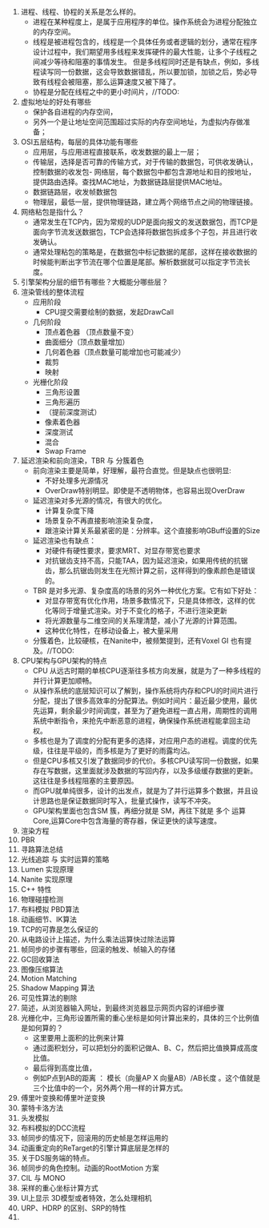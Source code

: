 ﻿1. 进程、线程、协程的关系是怎么样的。
   - 进程在某种程度上，是属于应用程序的单位。操作系统会为进程分配独立的内存空间。
   - 线程是被进程包含的，线程是一个具体任务或者逻辑的划分，通常在程序设计过程中，我们期望用多线程来发挥硬件的最大性能，让多个子线程之间减少等待和阻塞的事情发生。
   但是多线程同时还是有缺点，例如，多线程读写同一份数据，这会导致数据错乱，所以要加锁，加锁之后，势必导致有线程会被阻塞，那么运算速度又被下降了。
   - 协程是分配在线程之中的更小时间片，//TODO:
2. 虚拟地址的好处有哪些
   - 保护各自进程的内存空间，
   - 另外一个是让地址空间范围超过实际的内存空间地址，为虚拟内存做准备；
3. OSI五层结构，每层的具体功能有哪些
   - 应用层，与应用进程直接联系，收发数据的最上一层；
   - 传输层，选择是否可靠的传输方式，对于传输的数据包，可供收发确认，控制数据的收发包- 网络层，每个数据包中都包含源地址和目的按地址，提供路由选择。查找MAC地址，为数据链路层提供MAC地址。
   - 数据链路层，收发帧数据包
   - 物理层，最低一层，提供物理链路，建立两个网络节点之间的物理链接。
4. 网络粘包是指什么？
   - 通常发生在TCP内，因为常规的UDP是面向报文的发送数据包，而TCP是面向字节流发送数据包，TCP会选择将数据包拆成多个子包，并且进行收发确认。
   - 通常处理粘包的策略是，在数据包中标记数据的尾部，这样在接收数据的时候能判断出字节流在哪个位置是尾部。解析数据就可以指定字节流长度。
5. 引擎架构分层的细节有哪些？大概能分哪些层？
6. 渲染管线的整体流程
	- 应用阶段
		- CPU提交需要绘制的数据，发起DrawCall
	- 几何阶段
		- 顶点着色器 （顶点数量不变）
		- 曲面细分（顶点数量增加）
		- 几何着色器（顶点数量可能增加也可能减少）
		- 裁剪
		- 映射
	- 光栅化阶段
		- 三角形设置
		- 三角形遍历
		- （提前深度测试）
		- 像素着色器
		- 深度测试
		- 混合
		- Swap Frame
7. 延迟渲染和前向渲染，TBR 与 分簇着色
	- 前向渲染主要是简单，好理解，最符合直觉。但是缺点也很明显:
		- 不好处理多光源情况
		- OverDraw特别明显。即使是不透明物体，也容易出现OverDraw
	- 延迟渲染对多光源的情况，有很大的优化。
		- 计算复杂度下降
		- 场景复杂不再直接影响渲染复杂度，
		- 跟渲染计算关系最紧密的是：分辨率。这个直接影响GBuff设置的Size
	- 延迟渲染也有缺点：
		- 对硬件有硬性要求，要求MRT、对显存带宽也要求
		- 对抗锯齿支持不高，只能TAA，因为延迟渲染，如果用传统的抗锯齿，那么抗锯齿则发生在光照计算之前，这样得到的像素颜色是错误的。
	- TBR 是对多光源、复杂度高的场景的另外一种优化方案。它有如下好处：
		- 对显存带宽有优化作用，场景多数情况下，只是具体修改，这样的优化等同于增量式渲染。对于不变化的格子，不进行渲染更新
		- 将光源数量与二维空间的关系理清楚，减小了光源的计算范围。
		- 这种优化特性，在移动设备上，被大量采用
	- 分簇着色，比较硬核，在Nanite中，被频繁提到，还有Voxel GI 也有提及。//TODO:
8. CPU架构与GPU架构的特点
	- CPU 从远古时期的单核CPU逐渐往多核方向发展，就是为了一种多线程的并行计算更加顺畅。
	- 从操作系统的底层知识可以了解到，操作系统将内存和CPU的时间片进行分配，提出了很多高效率的分配算法。例如时间片：最近最少使用，最优先运算，剩余最少时间调度，甚至为了避免进程一直占用，周期性的调用系统中断指令，来抢先中断恶意的进程，确保操作系统进程能拿回主动权。
	- 多核也是为了调度的分配有更多的选择，对应用户态的进程。调度的优先级，往往是平级的，而多核是为了更好的雨露均沾。
	- 但是CPU多核又引发了数据同步的代价。多核CPU读写同一份数据，如果存在写数据，这里面就涉及数据的写回内存，以及多级缓存数据的更新。这往往是多线程阻塞的主要原因。
	- 而GPU就单纯很多，设计的出发点，就是为了并行运算多个数据，并且设计思路也是保证数据同时写入，批量式操作，读写不冲突。
	- GPU架构里面也包含SM 簇，再细分就是 SM，再往下就是 多个 运算Core,运算Core中包含海量的寄存器，保证更快的读写速度。
9.  渲染方程
10. PBR
11. 寻路算法总结
12. 光线追踪 与 实时运算的策略
13. Lumen 实现原理
14. Nanite 实现原理
15. C++ 特性
16. 物理碰撞检测
17. 布料模拟 PBD算法
18. 动画细节、IK算法
19. TCP的可靠是怎么保证的
20. 从电路设计上描述，为什么乘法运算快过除法运算
21. 帧同步的步骤有哪些，回滚的触发、帧输入的存储
22. GC回收算法
23. 图像压缩算法
24. Motion Matching
25. Shadow Mapping 算法
26. 可见性算法的剔除
27. 简述，从浏览器输入网址，到最终浏览器显示网页内容的详细步骤
28. 光栅化中，三角形设置所需的重心坐标是如何计算出来的，具体的三个比例值是如何算的？
	- 这里要用上面积的比例来计算
	- 通过面积划分，可以把划分的面积记做A、B、C，然后把比值换算成高度比值。
	- 最后得到高度比值，
	- 例如P点到AB的距离 ： 模长（向量AP X 向量AB）/AB长度 。这个值就是三个比值中的一个，另外两个用一样的计算方式。
29. 傅里叶变换和傅里叶逆变换
30. 蒙特卡洛方法
31. 头发模拟
32. 布料模拟的DCC流程
33. 帧同步的情况下，回滚用的历史帧是怎样运用的
34. 动画重定向的ReTarget的引擎计算底层是怎样的
35. 关于DS服务端的特点。
36. 帧同步的角色控制。动画的RootMotion 方案
37. CIL 与 MONO
38. 采样的重心坐标计算方式
39. UI上显示 3D模型或者特效，怎么处理相机
40. URP、HDRP 的区别、SRP的特性
41. 